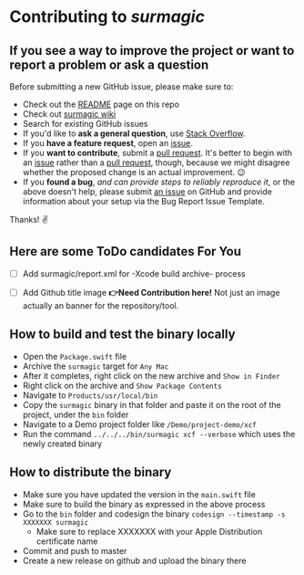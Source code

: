 # Contributing to _surmagic_

## If you see a way to improve the project or want to report a problem or ask a question

Before submitting a new GitHub issue, please make sure to:

- Check out the [README](https://github.com/gurhub/surmagic) page on this repo
- Check out [surmagic wiki](https://github.com/gurhub/surmagic/wiki)
- Search for existing GitHub issues
- If you'd like to **ask a general question**, use [Stack Overflow](https://stackoverflow.com/questions/tagged/surmagic).
- If you **have a feature request**, open an [issue](https://github.com/gurhub/surmagic/issues).
- If you **want to contribute**, submit a [pull request](https://github.com/gurhub/surmagic/pulls). It's better to begin with an [issue](https://github.com/gurhub/surmagic/issues) rather than a [pull request](https://github.com/gurhub/surmagic/pulls), though, because we might disagree whether the proposed change is an actual improvement. :wink:
- If you **found a bug**, _and can provide steps to reliably reproduce it_, or the above doesn't help, please submit [an issue](https://github.com/gurhub/surmagic/issues) on GitHub and provide information about your setup via the Bug Report Issue Template.

Thanks! :v:

## Here are some ToDo candidates For You

- [ ] Add surmagic/report.xml for -Xcode build archive- process
- [ ] Add Github title image **👉Need Contribution here!** Not just an image actually an banner for the repository/tool.


## How to build and test the binary locally

- Open the `Package.swift` file
- Archive the `surmagic` target for `Any Mac`
- After it completes, right click on the new archive and `Show in Finder`
- Right click on the archive and `Show Package Contents`
- Navigate to `Products/usr/local/bin`
- Copy the `surmagic` binary in that folder and paste it on the root of the project, under the `bin` folder
- Navigate to a Demo project folder like `/Demo/project-demo/xcf`
- Run the command `../../../bin/surmagic xcf --verbose` which uses the newly created binary

## How to distribute the binary

- Make sure you have updated the version in the `main.swift` file
- Make sure to build the binary as expressed in the above process
- Go to the `bin` folder and codesign the binary `codesign --timestamp -s XXXXXXX surmagic` 
  - Make sure to replace XXXXXXX with your Apple Distribution certificate name 
- Commit and push to master
- Create a new release on github and upload the binary there